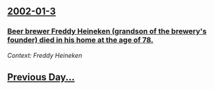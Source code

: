## [2002-01-3](/news/2002/01/3/index.md)

### [Beer brewer Freddy Heineken (grandson of the brewery's founder) died in his home at the age of 78.](/news/2002/01/3/beer-brewer-freddy-heineken-grandson-of-the-brewery-s-founder-died-in-his-home-at-the-age-of-78.md)
_Context: Freddy Heineken_

## [Previous Day...](/news/2002/01/2/index.md)

